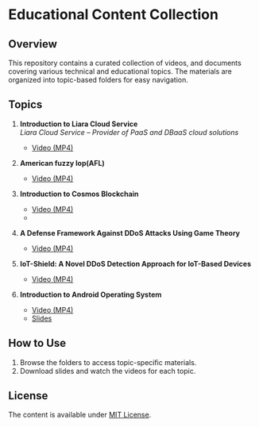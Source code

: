 
# Educational Content Collection

## Overview
This repository contains a curated collection of videos, and documents covering various technical and educational topics. The materials are organized into topic-based folders for easy navigation.

## Topics

1. **Introduction to Liara Cloud Service**  
    *Liara Cloud Service – Provider of PaaS and DBaaS cloud solutions*
   - [Video (MP4)](https://www.youtube.com/watch?v=oc8WpXG-Mi0)

2. **American fuzzy lop(AFL)**
   - [Video (MP4)](https://www.youtube.com/watch?v=xBiQqzzqVPo)

3. **Introduction to Cosmos Blockchain**
   - [Video (MP4)](https://www.aparat.com/v/rI2z8)
   - 
4. **A Defense Framework Against DDoS Attacks Using Game Theory**
   - [Video (MP4)](https://www.youtube.com/watch?v=-8fHVWVFCeY)
  
5. **IoT-Shield: A Novel DDoS Detection Approach for IoT-Based Devices**
   - [Video (MP4)](https://www.youtube.com/watch?v=G1uyrZNrRX4)

6. **Introduction to Android Operating System**  
   - [Video (MP4)](https://www.aparat.com/v/x13d9w4)
   - [Slides]( https://www.slideshare.net/slideshow/android-security-214782787/214782787)



## How to Use
1. Browse the folders to access topic-specific materials.
2. Download slides and watch the videos for each topic.

## License
The content is available under [MIT License](LICENSE).

